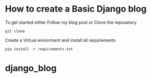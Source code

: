 # How to create a Basic Django blog


To get started either Follow my blog post or Clone the reposatory

```
git clone 

```

Create a Virtual enviorment and install all requirements

```
pip install -r requirements.txt

```
# django_blog
